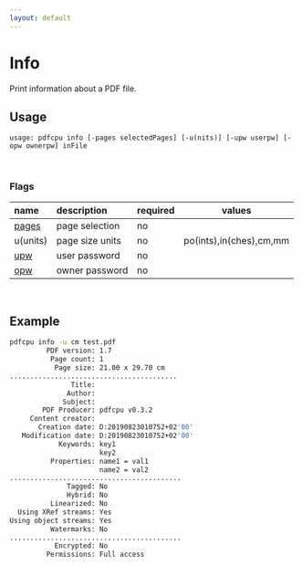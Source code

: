 ```yaml
---
layout: default
---
```


# Info

Print information about a PDF file.

## Usage

```
usage: pdfcpu info [-pages selectedPages] [-u(nits)] [-upw userpw] [-opw ownerpw] inFile
```

<br>

### Flags

| name                                    | description       | required | values
|:----------------------------------------|:------------------|:---------|-------
| [pages](getting_started/page_selection) | page selection    | no
| u(units)                                | page size units   | no       |po(ints),in(ches),cm,mm
| [upw](getting_started/common_flags.md)  | user password     | no
| [opw](getting_started/common_flags.md)  | owner password    | no

<br>

## Example

```sh
pdfcpu info -u cm test.pdf
         PDF version: 1.7
          Page count: 1
           Page size: 21.00 x 29.70 cm
.........................................
               Title:
              Author:
             Subject:
        PDF Producer: pdfcpu v0.3.2
     Content creator:
       Creation date: D:20190823010752+02'00'
   Modification date: D:20190823010752+02'00'
            Keywords: key1
                      key2
          Properties: name1 = val1
                      name2 = val2
..........................................
              Tagged: No
              Hybrid: No
          Linearized: No
  Using XRef streams: Yes
Using object streams: Yes
          Watermarks: No
..........................................
           Encrypted: No
         Permissions: Full access
```
